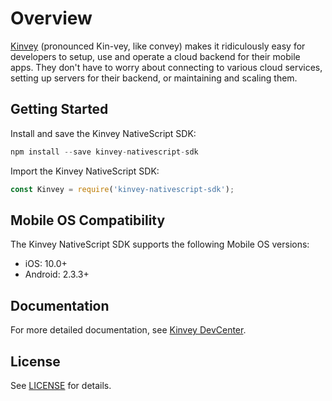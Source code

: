# Overview

[Kinvey](http://www.kinvey.com) (pronounced Kin-vey, like convey) makes it ridiculously easy for developers to setup, use and operate a cloud backend for their mobile apps. They don't have to worry about connecting to various cloud services, setting up servers for their backend, or maintaining and scaling them.

## Getting Started

Install and save the Kinvey NativeScript SDK:

```javascript
npm install --save kinvey-nativescript-sdk
```

Import the Kinvey NativeScript SDK:

```javascript
const Kinvey = require('kinvey-nativescript-sdk');
```

## Mobile OS Compatibility

The Kinvey NativeScript SDK supports the following Mobile OS versions:

- iOS: 10.0+
- Android: 2.3.3+

## Documentation

For more detailed documentation, see [Kinvey DevCenter](https://devcenter.kinvey.com/nativescript).

## License

See [LICENSE](LICENSE) for details.
